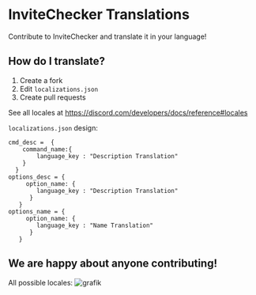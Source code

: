 # InviteChecker Translations
Contribute to InviteChecker and translate it in your language!

## How do I translate?

1. Create a fork
2. Edit `localizations.json`
3. Create pull requests

See all locales at https://discord.com/developers/docs/reference#locales

`localizations.json` design:
```
cmd_desc =  {
    command_name:{
        language_key : "Description Translation"
    }
  }
options_desc = {
     option_name: {
        language_key : "Description Translation"
      }
   }
options_name = {
     option_name: {
        language_key : "Name Translation"
      }
   }
```
    
  

## We are happy about anyone contributing!

 All possible locales:
 ![grafik](https://user-images.githubusercontent.com/69853686/193323837-fc2967c8-fd56-4da0-8351-afdca57a2f3e.png)
